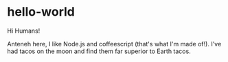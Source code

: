 # hello-world


Hi Humans!

Anteneh here, I like Node.js and coffeescript (that's what I'm made of!).
I've had tacos on the moon and find them far superior to Earth tacos.
